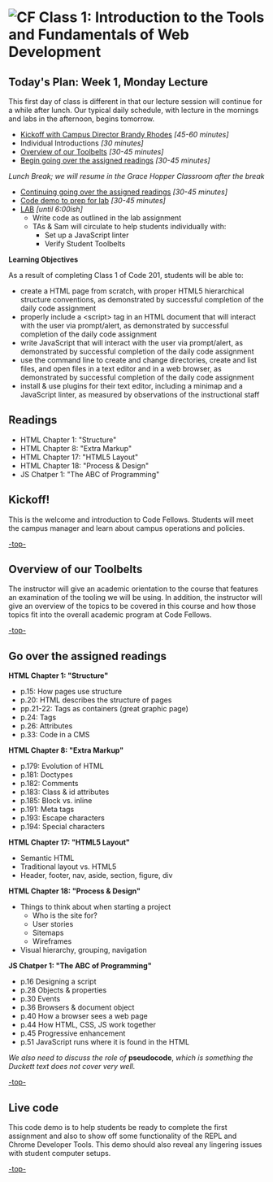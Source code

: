 # ![CF](https://i.imgur.com/7v5ASc8.png) Class 1: Introduction to the Tools and Fundamentals of Web Development

<a id="top"></a>
## Today's Plan: Week 1, Monday Lecture

This first day of class is different in that our lecture session will continue for a while after lunch. Our typical daily schedule, with lecture in the mornings and labs in the afternoon, begins tomorrow.

- [Kickoff with Campus Director Brandy Rhodes](#kickoff) *[45-60 minutes]*
- Individual Introductions *[30 minutes]*
- [Overview of our Toolbelts](#toolbelt) *[30-45 minutes]*
- [Begin going over the assigned readings](#readings) *[30-45 minutes]*

*Lunch Break; we will resume in the Grace Hopper Classroom after the break*

- [Continuing going over the assigned readings](#readings) *[30-45 minutes]*
- [Code demo to prep for lab](#code) *[30-45 minutes]*
- [LAB](#lab) *[until 6:00ish]*
  - Write code as outlined in the lab assignment
  - TAs & Sam will circulate to help students individually with:
    - Set up a JavaScript linter
    - Verify Student Toolbelts

**Learning Objectives**

As a result of completing Class 1 of Code 201, students will be able to:

- create a HTML page from scratch, with proper HTML5 hierarchical structure conventions, as demonstrated by successful completion of the daily code assignment
- properly include a \<script> tag in an HTML document that will interact with the user via prompt/alert, as demonstrated by successful completion of the daily code assignment
- write JavaScript that will interact with the user via prompt/alert, as demonstrated by successful completion of the daily code assignment
- use the command line to create and change directories, create and list files, and open files in a text editor and in a web browser, as demonstrated by successful completion of the daily code assignment
- install & use plugins for their text editor, including a minimap and a JavaScript linter, as measured by observations of the instructional staff

## Readings

- HTML Chapter 1: "Structure"
- HTML Chapter 8: "Extra Markup"
- HTML Chapter 17: "HTML5 Layout"
- HTML Chapter 18: "Process & Design"
- JS Chatper 1: "The ABC of Programming"

<a id="kickoff"></a>
## Kickoff!

This is the welcome and introduction to Code Fellows. Students will meet the campus manager and learn about campus operations and policies.

[-top-](#top)

<a id="academic"></a>
## Overview of our Toolbelts

The instructor will give an academic orientation to the course that features an examination of the tooling we will be using. In addition, the instructor will give an overview of the topics to be covered in this course and how those topics fit into the overall academic program at Code Fellows.

[-top-](#top)

<a id="readings"></a>
## Go over the assigned readings

**HTML Chapter 1: "Structure"**

- p.15: How pages use structure
- p.20: HTML describes the structure of pages
- pp.21-22: Tags as containers (great graphic page)
- p.24: Tags
- p.26: Attributes
- p.33: Code in a CMS

**HTML Chapter 8: "Extra Markup"**

- p.179: Evolution of HTML
- p.181: Doctypes
- p.182: Comments
- p.183: Class & id attributes
- p.185: Block vs. inline
- p.191: Meta tags
- p.193: Escape characters
- p.194: Special characters

**HTML Chapter 17: "HTML5 Layout"**

- Semantic HTML
- Traditional layout vs. HTML5
- Header, footer, nav, aside, section, figure, div

**HTML Chapter 18: "Process & Design"**

- Things to think about when starting a project
  - Who is the site for?
  - User stories
  - Sitemaps
  - Wireframes
- Visual hierarchy, grouping, navigation

**JS Chatper 1: "The ABC of Programming"**

- p.16 	Designing a script
- p.28 	Objects & properties
- p.30 	Events
- p.36 	Browsers & document object
- p.40 	How a browser sees a web page
- p.44 	How HTML, CSS, JS work together			
- p.45 	Progressive enhancement
- p.51 	JavaScript runs where it is found in the HTML

*We also need to discuss the role of* **pseudocode**, *which is something the Duckett text does not cover very well.*

[-top-](#top)

<a id="code"></a>
## Live code

This code demo is to help students be ready to complete the first assignment and also to show off some functionality of the REPL and Chrome Developer Tools. This demo should also reveal any lingering issues with student computer setups.

[-top-](#top)

